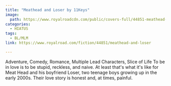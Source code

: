 ```yaml
---
title: "Meathead and Loser by 11Keys"
image:
  path: https://www.royalroadcdn.com/public/covers-full/44851-meathead-and-loser.jpg
categories:
  - HIATUS
tags:
  - BL/MLM
link: https://www.royalroad.com/fiction/44851/meathead-and-loser

---
```

Adventure, Comedy, Romance, Multiple Lead Characters, Slice of Life
To be in love is to be stupid, reckless, and naive. At least that's what it's like for Meat Head and his boyfriend Loser, two teenage boys growing up in the early 2000s. Their love story is honest and, at times, painful.
